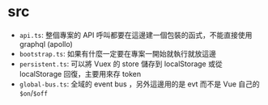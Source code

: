 # src

- `api.ts`: 整個專案的 API 呼叫都要在這邊建一個包裝的函式，不能直接使用 graphql (apollo)
- `bootstrap.ts`: 如果有什麼一定要在專案一開始就執行就放這邊
- `persistent.ts`: 可以將 Vuex 的 store 儲存到 localStorage 或從 localStorage 回復，主要用來存 token
- `global-bus.ts`: 全域的 event bus ，另外這邊用的是 evt 而不是 Vue 自己的 `$on`/`$off`
